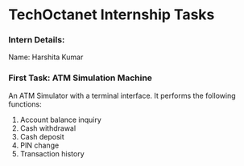 # TechOctanet Internship Tasks
### Intern Details:
Name: Harshita Kumar

### First Task: ATM Simulation Machine
An ATM Simulator with a terminal interface. It performs the following functions: 
1. Account balance inquiry
2. Cash withdrawal
3. Cash deposit
4. PIN change
5. Transaction history




